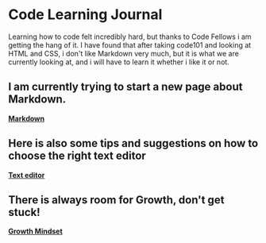 # Code Learning Journal 

Learning how to code felt incredibly hard, but thanks to Code Fellows i am getting the hang of it.
I have found that after taking code101 and looking at HTML and CSS, i don't like Markdown very much, but it is what we are currently looking at, and i will have to learn it whether i like it or not.

## I am currently trying to start a new page about Markdown.

[**Markdown**](https://alejandroid101.github.io/Journal/markdown_for_dummies)

## Here is also some tips and suggestions on how to choose the right text editor

[**Text editor**](https://alejandroid101.github.io/Journal/Text_editor)

## There is always room for Growth, don't get stuck!

[**Growth Mindset**](https://alejandroid101.github.io/Journal/growth_mindset)

